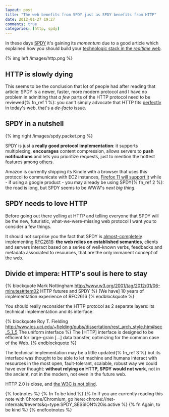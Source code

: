 ```yaml
---
layout: post
title: "The web benefits from SPDY just as SPDY benefits from HTTP"
date: 2012-01-27 19:27
comments: true
categories: [http, spdy]
---
```


In these days [SPDY](http://www.chromium.org/spdy/spdy-protocol) it's gaining
its *momentum* due to a good article which explained how you should build
your [technologic stack in the *realtime* web](http://www.igvita.com/2012/01/18/building-a-modern-web-stack-for-the-realtime-web/).
<!-- more -->

{% img left /images/http.png %}

## HTTP is slowly dying

This seems to be the conclusion that lot of people had after reading that article:
SPDY is a newer, faster, more modern protocol and I have no problem in admitting
that *a few* parts of the HTTP protocol need to be reviewed{% fn_ref 1 %}: you
can't simply advocate that HTTP fits [perfectly](http://lists.w3.org/Archives/Public/www-tag/2011Dec/0034.html)
in today's web, that's a *de-facto* issue.

## SPDY in a nutshell

{% img right /images/spdy.packet.png %}

SPDY is just a **really good protocol implementation**: it supports multiplexing,
**encourages** content compression, allows servers to **push notifications** and
lets you prioritize requests, just to mention the hottest features among
[others](http://www.chromium.org/spdy/spdy-whitepaper).

Amazon is currently shipping its Kindle with a browser that uses this protocol
to communicate with EC2 instances, [Firefox 11 will support it](https://wiki.mozilla.org/Platform/Features/SPDY)
while - if using a google product - you may already be using SPDY{% fn_ref 2 %}:
the road is long, but SPDY seems to be WWW's *next big thing*.

## SPDY needs to love HTTP

Before going out there yelling at HTTP and telling everyone that SPDY will be
the new, futuristic, what-we-were-missing web protocol I want you to consider a
few things.

It should not surprise you the fact that SPDY is [almost-completely](http://www.chromium.org/spdy/spdy-protocol/spdy-protocol-draft2#TOC-HTTP-Layering-over-SPDY)
implementing [RFC2616](http://www.ietf.org/rfc/rfc2616.txt): **the web relies on
established semantics**, clients and servers interact based on a series of
well-known verbs, feedbacks and metadata associated to resources, that are the
only immanent concept of the web.

## Divide et impera: HTTP's soul is here to stay

{% blockquote Mark Nottingham http://www.w3.org/2001/tag/2012/01/06-minutes#item02 HTTP futures and SPDY %}
[We have] 10 years of implementation experience of RFC2616
{% endblockquote %}

You should really reconsider the HTTP protocol as 2 separate layers: its
technical implementation and its interface.

{% blockquote Roy T. Fielding http://www.ics.uci.edu/~fielding/pubs/dissertation/rest_arch_style.htm#sec_5_1_5 The uniform interface %}
The [HTTP] interface is designed to be efficient for large-grain [...] data transfer, optimizing for the common case of the Web.
{% endblockquote %}

The technical implementation may be a little updated{% fn_ref 3 %} but its
interface was thought to be able to let machine and humans interact with
resources in the most open, fault-tolerant, scalable, robust way we could have
ever thought: **without relying on HTTP, SPDY would not work**, not in the ancient,
not in the modern, not even in the future web.

HTTP 2.0 is close, and [the W3C is not blind](http://www.w3.org/2001/tag/2012/01/06-minutes#item02).

{% footnotes %}
  {% fn To be kind %}
  {% fn If you are currently reading this note with Chrome/Chromium, go here: chrome://net-internals/#events&q=type:SPDY_SESSION%20is:active %}
  {% fn Again, to be kind %}
{% endfootnotes %}